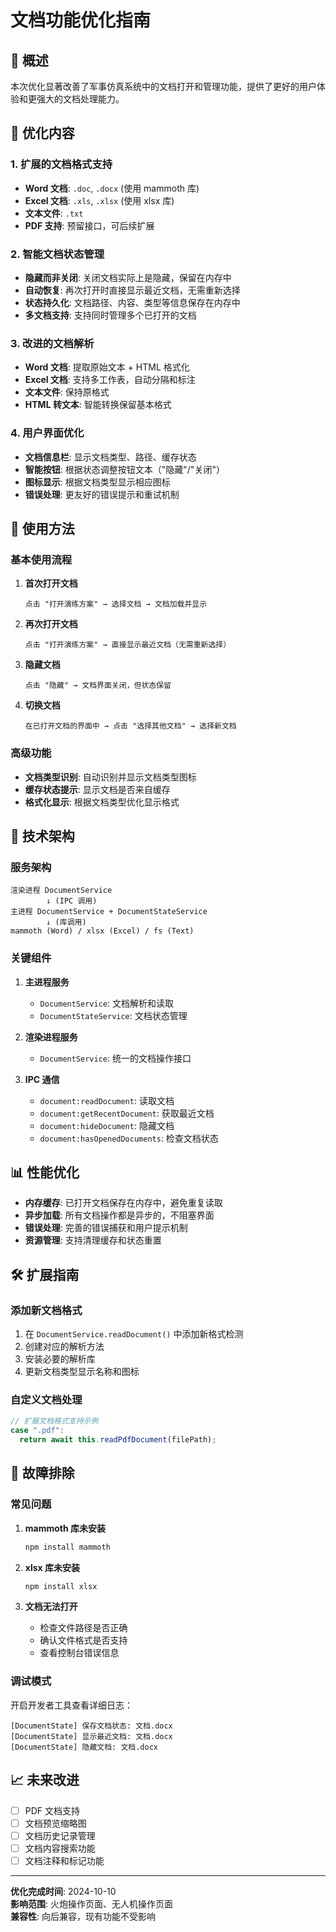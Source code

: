 # 文档功能优化指南

## 📄 概述

本次优化显著改善了军事仿真系统中的文档打开和管理功能，提供了更好的用户体验和更强大的文档处理能力。

## 🎯 优化内容

### 1. 扩展的文档格式支持

- **Word 文档**: `.doc`, `.docx` (使用 mammoth 库)
- **Excel 文档**: `.xls`, `.xlsx` (使用 xlsx 库)
- **文本文件**: `.txt`
- **PDF 支持**: 预留接口，可后续扩展

### 2. 智能文档状态管理

- **隐藏而非关闭**: 关闭文档实际上是隐藏，保留在内存中
- **自动恢复**: 再次打开时直接显示最近文档，无需重新选择
- **状态持久化**: 文档路径、内容、类型等信息保存在内存中
- **多文档支持**: 支持同时管理多个已打开的文档

### 3. 改进的文档解析

- **Word 文档**: 提取原始文本 + HTML 格式化
- **Excel 文档**: 支持多工作表，自动分隔和标注
- **文本文件**: 保持原格式
- **HTML 转文本**: 智能转换保留基本格式

### 4. 用户界面优化

- **文档信息栏**: 显示文档类型、路径、缓存状态
- **智能按钮**: 根据状态调整按钮文本（"隐藏"/"关闭"）
- **图标显示**: 根据文档类型显示相应图标
- **错误处理**: 更友好的错误提示和重试机制

## 🚀 使用方法

### 基本使用流程

1. **首次打开文档**

   ```
   点击 "打开演练方案" → 选择文档 → 文档加载并显示
   ```

2. **再次打开文档**

   ```
   点击 "打开演练方案" → 直接显示最近文档（无需重新选择）
   ```

3. **隐藏文档**

   ```
   点击 "隐藏" → 文档界面关闭，但状态保留
   ```

4. **切换文档**
   ```
   在已打开文档的界面中 → 点击 "选择其他文档" → 选择新文档
   ```

### 高级功能

- **文档类型识别**: 自动识别并显示文档类型图标
- **缓存状态提示**: 显示文档是否来自缓存
- **格式化显示**: 根据文档类型优化显示格式

## 🔧 技术架构

### 服务架构

```
渲染进程 DocumentService
        ↓ (IPC 调用)
主进程 DocumentService + DocumentStateService
        ↓ (库调用)
mammoth (Word) / xlsx (Excel) / fs (Text)
```

### 关键组件

1. **主进程服务**

   - `DocumentService`: 文档解析和读取
   - `DocumentStateService`: 文档状态管理

2. **渲染进程服务**

   - `DocumentService`: 统一的文档操作接口

3. **IPC 通信**
   - `document:readDocument`: 读取文档
   - `document:getRecentDocument`: 获取最近文档
   - `document:hideDocument`: 隐藏文档
   - `document:hasOpenedDocuments`: 检查文档状态

## 📊 性能优化

- **内存缓存**: 已打开文档保存在内存中，避免重复读取
- **异步加载**: 所有文档操作都是异步的，不阻塞界面
- **错误处理**: 完善的错误捕获和用户提示机制
- **资源管理**: 支持清理缓存和状态重置

## 🛠️ 扩展指南

### 添加新文档格式

1. 在 `DocumentService.readDocument()` 中添加新格式检测
2. 创建对应的解析方法
3. 安装必要的解析库
4. 更新文档类型显示名称和图标

### 自定义文档处理

```typescript
// 扩展文档格式支持示例
case ".pdf":
  return await this.readPdfDocument(filePath);
```

## 🐛 故障排除

### 常见问题

1. **mammoth 库未安装**

   ```bash
   npm install mammoth
   ```

2. **xlsx 库未安装**

   ```bash
   npm install xlsx
   ```

3. **文档无法打开**
   - 检查文件路径是否正确
   - 确认文件格式是否支持
   - 查看控制台错误信息

### 调试模式

开启开发者工具查看详细日志：

```
[DocumentState] 保存文档状态: 文档.docx
[DocumentState] 显示最近文档: 文档.docx
[DocumentState] 隐藏文档: 文档.docx
```

## 📈 未来改进

- [ ] PDF 文档支持
- [ ] 文档预览缩略图
- [ ] 文档历史记录管理
- [ ] 文档内容搜索功能
- [ ] 文档注释和标记功能

---

**优化完成时间**: 2024-10-10  
**影响范围**: 火炮操作页面、无人机操作页面  
**兼容性**: 向后兼容，现有功能不受影响
